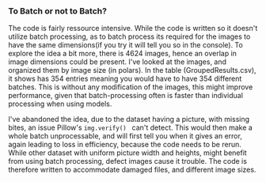 


### To Batch or not to Batch?

The code is fairly ressource intensive. While the code is written so it doesn't utilize batch processing, as to batch process its required for the images to have the same dimensions(if you try it will tell you so in the console). To explore the idea a bit more, there is 4624 images, hence an overlap in image dimensions could be present. I've looked at the images, and organized them by image size (in polars). In the table (GroupedResults.csv), it shows has 354 entries meaning you would have to have 354 different batches. This is without any modification of the images, this might improve performance, given that batch-processing often is faster than individual processing when using models.

I've abandoned the idea, due to the dataset having a picture, with missing bites, an issue Pillow's ```img.verify() ``` can't detect. This would then make a whole batch unprocessable, and will first tell you when it gives an error, again leading to loss in efficiency, because the code needs to be rerun. While other dataset with uniform picture width and heights, might benefit from using batch processing, defect images cause it trouble. The code is therefore written to accommodate damaged files, and different image sizes.
